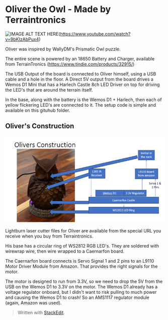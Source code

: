 
# Oliver the Owl - Made by Terraintronics

![IMAGE ALT TEXT HERE](https://img.youtube.com/vi/9bKIzAbPux4/0.jpg)(https://www.youtube.com/watch?v=9bKIzAbPux4)

Oliver was inspired by WallyDM's Prismatic Owl puzzle.

The entire scene is powered by an 18650 Battery and Charger, available from TerrainTronics (https://www.tindie.com/products/32915/)

The USB Output of the board is connected to Oliver himself, using a USB cable and a hole in the floor.
A Direct 5V output from the board drives a Wemos D1 Mini that has a Harlech Castle 8ch LED Driver on top for driving the LED's that are around the terrain itself.

In the base, along with the battery is the Wemos D1 + Harlech, then each of yellow flickering LED's are connected to it. The setup code is simple and available on this gituhub folder.

## Oliver's Construction

![Olivers Construction](https://github.com/Audio-Rochey/Terrain-Tronics-Caernarfon-Castle/blob/33f060bcf8da8b28d8984dd2b496be7f77d98333/DEMO-OliverTheOwl/pictures/Screenshot%202023-11-28%20205111.png)


Lightburn laser cutter files for Oliver are available from the special URL you receive when you buy from Terraintronics.

His base has a circular ring of WS2812 RGB LED's. They are soldered with wirewrap wire, then wire wrapped to a Caernarfon board.

The Caernarfon board connects is Servo Signal 1 and 2 pins to an L9110 Motor Driver Module from Amazon. That provides the right signals for the motor.

The motor is designed to run from 3.3V, so we need to drop the 5V from the USB on the Wemos D1 to 3.3V on the motor. The Wemos D1 already has a voltage regulator onboard, but I didn't want to risk pulling to much power and causing the Wemos D1 to crash! So an AMS1117 regulator module (again, Amazon was used).

> Written with [StackEdit](https://stackedit.io/).
